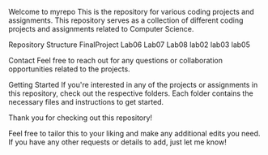Welcome to myrepo
This is the repository for various coding projects and assignments. This repository serves as a collection of different coding projects and assignments related to Computer Science.

Repository Structure
FinalProject
Lab06 
Lab07
Lab08
lab02
lab03
lab05

Contact
Feel free to reach out for any questions or collaboration opportunities related to the projects.

Getting Started
If you're interested in any of the projects or assignments in this repository, check out the respective folders. Each folder contains the necessary files and instructions to get started.

Thank you for checking out this repository!

Feel free to tailor this to your liking and make any additional edits you need. If you have any other requests or details to add, just let me know!
